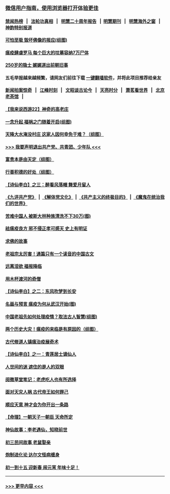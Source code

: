 ### [微信用户指南，使用浏览器打开体验更佳](https://github.com/gfw-breaker/banned-news1/blob/master/indexes/wechat-guide.md?t=0)
#### [禁闻热榜](热点新闻.md?t=0)  &nbsp;&nbsp;|&nbsp;&nbsp; [法轮功真相](https://github.com/gfw-breaker/truth/blob/master/README.md?t=0) &nbsp;&nbsp;|&nbsp;&nbsp; [明慧二十周年报告](https://github.com/gfw-breaker/mh-reports/blob/master/README.md?t=0) &nbsp;&nbsp;|&nbsp;&nbsp;[明慧期刊](https://github.com/gfw-breaker/mh-qikan) &nbsp;&nbsp;|&nbsp;&nbsp; [明慧海外之窗](https://github.com/gfw-breaker/mh-news/blob/master/README.md?t=0) &nbsp;&nbsp;|&nbsp;&nbsp; [神韵特别报道](https://github.com/gfw-breaker/mh-news/blob/master/shenyun.md?t=0)
#### [可怕至极 毁坏佛像的报应(组图)](../pages/prog647/a102769779.md?t=02060233) 
#### [瘟疫肆虐罗马 每个巨大的坟墓容纳7万尸体](../pages/prog647/a102769736.md?t=02060233) 
#### [250岁的隐士 娓娓道出前朝旧事](../pages/prog647/a102769724.md?t=02060233) 
#### 五毛举报越来越频繁，请网友们前往下载 [一键翻墙软件](https://github.com/gfw-breaker/ssr-accounts)，并将此项目推荐给亲友
#### [新闻拍案惊奇](https://github.com/gfw-breaker/banned-news1/blob/master/pages/link4.md) &nbsp;&nbsp;|&nbsp;&nbsp; [江峰时刻](https://github.com/gfw-breaker/banned-news1/blob/master/pages/link4.md) &nbsp;&nbsp;|&nbsp;&nbsp; [文昭谈古论今](https://github.com/gfw-breaker/banned-news1/blob/master/pages/link4.md) &nbsp;&nbsp;|&nbsp;&nbsp; [天亮时分](https://github.com/gfw-breaker/banned-news1/blob/master/pages/link4.md) &nbsp;&nbsp;|&nbsp;&nbsp; [萧茗看世界](https://github.com/gfw-breaker/banned-news1/blob/master/pages/link4.md) &nbsp;&nbsp;|&nbsp;&nbsp; [北京老茶馆](https://github.com/gfw-breaker/banned-news1/blob/master/pages/link4.md) &nbsp;&nbsp;|&nbsp;&nbsp; 
#### [【我来说西游22】神奇的高老庄](../pages/prog647/a102769588.md?t=02060233) 
#### [一念升起 福祸之门随着开启(组图)](../pages/prog647/a102768825.md?t=02060233) 
#### [天降大水淹没村庄 这家人因何幸免于难？（组图）](../pages/prog647/a102768813.md?t=02060233) 
#### [>>> 我要声明退出共产党、共青团、少年队 <<<](https://github.com/begood0513/goodnews/blob/master/quit/letter.md) 
#### [富贵本是由天定（组图）](../pages/prog647/a102767839.md?t=02060233) 
#### [行善积德的好处（组图）](../pages/prog647/a102767818.md?t=02060233) 
#### [【诗仙李白】之三：醉看风落帽 舞爱月留人](../pages/prog647/a102767267.md?t=02060233) 
#### [《九评共产党》](https://github.com/begood0513/9ping.md/blob/master/README.md) &nbsp;|&nbsp; [《解体党文化》](../../../../jtdwh.md/blob/master/README.md)  &nbsp;|&nbsp; [《共产主义的终极目的》](../../../../gczydzjmd.md/blob/master/README.md) &nbsp;|&nbsp; [《魔鬼在统治我们的世界》](../../../../mgztzwmdsj.md/blob/master/README.md) 
#### [苦难中国人 被斯大林种族清洗不下30万(图)](../pages/prog647/a102767355.md?t=02060233) 
#### [祛瘟疫良方 邪不侵正孝可感天 史上有明证](../pages/prog647/a102766434.md?t=02060233) 
#### [求佛的故事](../pages/prog647/a102766422.md?t=02060233) 
#### [老祖宗太厉害！通篇只有一个读音的中国古文](../pages/prog647/a102766206.md?t=02060233) 
#### [远离淫欲 福报降临](../pages/prog647/a102765378.md?t=02060233) 
#### [用木杯渡河的奇僧](../pages/prog647/a102765363.md?t=02060233) 
#### [【诗仙李白】之二：东风吹梦到长安](../pages/prog647/a102765209.md?t=02060233) 
#### [名画与预言 瘟疫为何从武汉开始(图)](../pages/prog647/a102764474.md?t=02060233) 
#### [中国老祖先如何处理疫情？取法古人智慧(组图)](../pages/prog647/a102764472.md?t=02060233) 
#### [两个历史大灾！瘟疫的来临是有原因的（组图）](../pages/prog647/a102764462.md?t=02060233) 
#### [古代修道人镇瘟治疫展奇术](../pages/prog647/a102764286.md?t=02060233) 
#### [【诗仙李白】之一：青莲居士谪仙人](../pages/prog647/a102764251.md?t=02060233) 
#### [人世间的迷 遮住的是人的双眼](../pages/prog647/a102763589.md?t=02060233) 
#### [阅微草堂笔记：老虎吃人也有所选择](../pages/prog647/a102763565.md?t=02060233) 
#### [面对天灾人祸 古代帝王如何罪己](../pages/prog647/a102762583.md?t=02060233) 
#### [顺应天意 神才会为你开出一条路](../pages/prog647/a102762633.md?t=02060233) 
#### [【命理】一朝天子一朝臣 天命所定](../pages/prog647/a102762621.md?t=02060233) 
#### [神仙故事：李老遇仙，知晓前世](../pages/prog647/a102761966.md?t=02060233) 
#### [初三民间故事 老鼠娶亲](../pages/prog647/a102761805.md?t=02060233) 
#### [炮制进化论 达尔文怪病缠身](../pages/prog647/a102761776.md?t=02060233) 
#### [初一到十五 迎新春 闹元宵 年味十足！](../pages/prog647/a102759846.md?t=02060233) 

----
#### [ >>> 更早内容 <<< ](../indexes/prog647-earlier.md)
